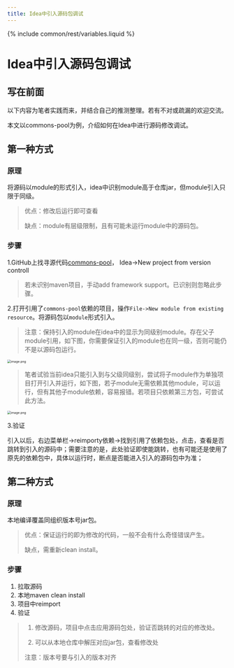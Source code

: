 ```yaml
---
title: Idea中引入源码包调试
---
```

{% include common/rest/variables.liquid %}

# Idea中引入源码包调试

## 写在前面

以下内容为笔者实践而来，并结合自己的推测整理。若有不对或疏漏的欢迎交流。

本文以commons-pool为例，介绍如何在Idea中进行源码修改调试。

## 第一种方式

###  原理

将源码以module的形式引入，idea中识别module高于仓库jar，但module引入只限于同级。
  > 优点：修改后运行即可查看
  >
  >  缺点：module有层级限制，且有可能未运行module中的源码包。

### 步骤

1.GitHub上找寻源代码[commons-pool](https://github.com/apache/commons-pool.git)，
Idea->New project from version controll

  > 若未识别maven项目，手动add framework support。已识别则忽略此步骤。

2.打开引用了`commons-pool`依赖的项目，操作`File->New module from existing resource`。将源码包以`module`形式引入。
   
  > 注意：保持引入的module在idea中的显示为同级别module。存在父子module引用，如下图，你需要保证引入的module也在同一级，否则可能仍不是以源码包运行。

  <img src="{{ base_image_url }}/module-parent.png" alt="image.png" style="zoom: 50%;margin:0px" />

> 笔者试验当前idea只能引入到与父级同级别，尝试将子module作为单独项目打开引入并运行，如下图，若子module无需依赖其他module，可以运行，但有其他子module依赖，容易报错。若项目只依赖第三方包，可尝试此方法。

<img src="{{ base_image_url }}/module-sub.png" alt="image.png" style="zoom:50%;margin:0px" />

3.验证

引入以后，右边菜单栏->reimporty依赖->找到引用了依赖包处，点击，查看是否跳转到引入的源码中；需要注意的是，此处验证即使能跳转，也有可能还是使用了原先的依赖包中，具体以运行时，断点是否能进入引入的源码包中为准；

## 第二种方式
### 原理
本地编译覆盖同组织版本号jar包。
> 优点：保证运行的即为修改的代码，一般不会有什么奇怪错误产生。
> 
> 缺点，需重新clean install。

### 步骤
1. 拉取源码
2. 本地maven clean install
3. 项目中reimport
4. 验证
>  1. 修改源码，项目中点击应用源码包处，验证否跳转的对应的修改处。
>  
>  2. 可以从本地仓库中解压对应jar包，查看修改处
>  
> 注意：版本号要与引入的版本对齐